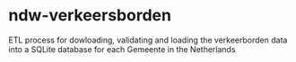 # ndw-verkeersborden
ETL process for dowloading, validating and loading the verkeerborden data into a SQLite database for each Gemeente in the Netherlands
